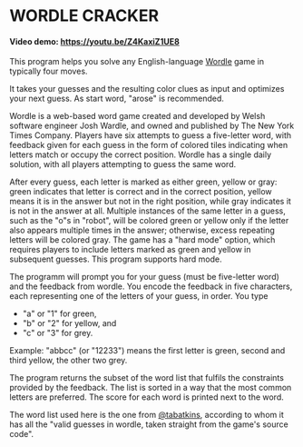 # WORDLE CRACKER
#### Video demo:  https://youtu.be/Z4KaxiZ1UE8


This program helps you solve any English-language [Wordle](https://www.nytimes.com/games/wordle/index.html) game in typically four moves.

It takes your guesses and the resulting color clues as input and optimizes your next guess. As start word, "arose" is recommended.

Wordle is a web-based word game created and developed by Welsh software engineer Josh Wardle, and owned and published by The New York Times Company. Players have six attempts to guess a five-letter word, with feedback given for each guess in the form of colored tiles indicating when letters match or occupy the correct position. Wordle has a single daily solution, with all players attempting to guess the same word.

After every guess, each letter is marked as either green, yellow or gray: green indicates that letter is correct and in the correct position, yellow means it is in the answer but not in the right position, while gray indicates it is not in the answer at all. Multiple instances of the same letter in a guess, such as the "o"s in "robot", will be colored green or yellow only if the letter also appears multiple times in the answer; otherwise, excess repeating letters will be colored gray. The game has a "hard mode" option, which requires players to include letters marked as green and yellow in subsequent guesses. This program supports hard mode.

The programm will prompt you for your guess (must be five-letter word) and the feedback from wordle. You encode the feedback in five characters, each representing one of the letters of your guess, in order. You type 
- "a" or "1" for green, 
- "b" or "2" for yellow, and 
- "c" or "3" for grey. 

Example: "abbcc" (or "12233") means the first letter is green, second and third yellow, the other two grey.

The program returns the subset of the word list that fulfils the constraints provided by the feedback. The list is sorted in a way that the most common letters are preferred. The score for each word is printed next to the word.

The word list used here is the one from [@tabatkins](https://github.com/tabatkins/wordle-list/blob/main/words), according to whom it has all the "valid guesses in wordle, taken straight from the game's source code".
